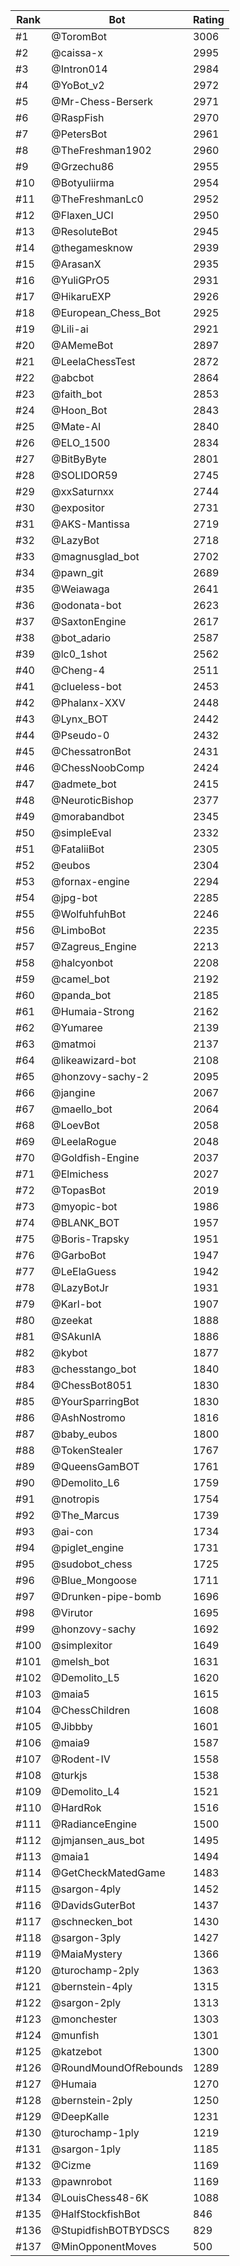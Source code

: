 Rank|Bot|Rating
---|---|---
#1|@ToromBot|3006
#2|@caissa-x|2995
#3|@Intron014|2984
#4|@YoBot_v2|2972
#5|@Mr-Chess-Berserk|2971
#6|@RaspFish|2970
#7|@PetersBot|2961
#8|@TheFreshman1902|2960
#9|@Grzechu86|2955
#10|@Botyuliirma|2954
#11|@TheFreshmanLc0|2952
#12|@Flaxen_UCI|2950
#13|@ResoluteBot|2945
#14|@thegamesknow|2939
#15|@ArasanX|2935
#16|@YuliGPrO5|2931
#17|@HikaruEXP|2926
#18|@European_Chess_Bot|2925
#19|@Lili-ai|2921
#20|@AMemeBot|2897
#21|@LeelaChessTest|2872
#22|@abcbot|2864
#23|@faith_bot|2853
#24|@Hoon_Bot|2843
#25|@Mate-AI|2840
#26|@ELO_1500|2834
#27|@BitByByte|2801
#28|@SOLIDOR59|2745
#29|@xxSaturnxx|2744
#30|@expositor|2731
#31|@AKS-Mantissa|2719
#32|@LazyBot|2718
#33|@magnusglad_bot|2702
#34|@pawn_git|2689
#35|@Weiawaga|2641
#36|@odonata-bot|2623
#37|@SaxtonEngine|2617
#38|@bot_adario|2587
#39|@lc0_1shot|2562
#40|@Cheng-4|2511
#41|@clueless-bot|2453
#42|@Phalanx-XXV|2448
#43|@Lynx_BOT|2442
#44|@Pseudo-0|2432
#45|@ChessatronBot|2431
#46|@ChessNoobComp|2424
#47|@admete_bot|2415
#48|@NeuroticBishop|2377
#49|@morabandbot|2345
#50|@simpleEval|2332
#51|@FataliiBot|2305
#52|@eubos|2304
#53|@fornax-engine|2294
#54|@jpg-bot|2285
#55|@WolfuhfuhBot|2246
#56|@LimboBot|2235
#57|@Zagreus_Engine|2213
#58|@halcyonbot|2208
#59|@camel_bot|2192
#60|@panda_bot|2185
#61|@Humaia-Strong|2162
#62|@Yumaree|2139
#63|@matmoi|2137
#64|@likeawizard-bot|2108
#65|@honzovy-sachy-2|2095
#66|@jangine|2067
#67|@maello_bot|2064
#68|@LoevBot|2058
#69|@LeelaRogue|2048
#70|@Goldfish-Engine|2037
#71|@Elmichess|2027
#72|@TopasBot|2019
#73|@myopic-bot|1986
#74|@BLANK_BOT|1957
#75|@Boris-Trapsky|1951
#76|@GarboBot|1947
#77|@LeElaGuess|1942
#78|@LazyBotJr|1931
#79|@Karl-bot|1907
#80|@zeekat|1888
#81|@SAkunIA|1886
#82|@kybot|1877
#83|@chesstango_bot|1840
#84|@ChessBot8051|1830
#85|@YourSparringBot|1830
#86|@AshNostromo|1816
#87|@baby_eubos|1800
#88|@TokenStealer|1767
#89|@QueensGamBOT|1761
#90|@Demolito_L6|1759
#91|@notropis|1754
#92|@The_Marcus|1739
#93|@ai-con|1734
#94|@piglet_engine|1731
#95|@sudobot_chess|1725
#96|@Blue_Mongoose|1711
#97|@Drunken-pipe-bomb|1696
#98|@Virutor|1695
#99|@honzovy-sachy|1692
#100|@simplexitor|1649
#101|@melsh_bot|1631
#102|@Demolito_L5|1620
#103|@maia5|1615
#104|@ChessChildren|1608
#105|@Jibbby|1601
#106|@maia9|1587
#107|@Rodent-IV|1558
#108|@turkjs|1538
#109|@Demolito_L4|1521
#110|@HardRok|1516
#111|@RadianceEngine|1500
#112|@jmjansen_aus_bot|1495
#113|@maia1|1494
#114|@GetCheckMatedGame|1483
#115|@sargon-4ply|1452
#116|@DavidsGuterBot|1437
#117|@schnecken_bot|1430
#118|@sargon-3ply|1427
#119|@MaiaMystery|1366
#120|@turochamp-2ply|1363
#121|@bernstein-4ply|1315
#122|@sargon-2ply|1313
#123|@monchester|1303
#124|@munfish|1301
#125|@katzebot|1300
#126|@RoundMoundOfRebounds|1289
#127|@Humaia|1270
#128|@bernstein-2ply|1250
#129|@DeepKalle|1231
#130|@turochamp-1ply|1219
#131|@sargon-1ply|1185
#132|@Cizme|1169
#133|@pawnrobot|1169
#134|@LouisChess48-6K|1088
#135|@HalfStockfishBot|846
#136|@StupidfishBOTBYDSCS|829
#137|@MinOpponentMoves|500

